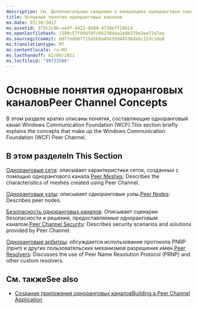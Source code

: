 ```yaml
---
description: См. Дополнительные сведения о концепциях одноранговых каналов
title: Основные понятия одноранговых каналов
ms.date: 03/30/2017
ms.assetid: 379c2c0b-a44f-4423-9480-4739e7f18614
ms.openlocfilehash: 1188c57f09dfdfc66238daa2e8b378e3ee72a7ea
ms.sourcegitcommit: ddf7edb67715a5b9a45e3dd44536dabc153c1de0
ms.translationtype: MT
ms.contentlocale: ru-RU
ms.lasthandoff: 02/06/2021
ms.locfileid: "99733506"
---
```

# <a name="peer-channel-concepts"></a><span data-ttu-id="9363d-103">Основные понятия одноранговых каналов</span><span class="sxs-lookup"><span data-stu-id="9363d-103">Peer Channel Concepts</span></span>

<span data-ttu-id="9363d-104">В этом разделе кратко описаны понятия, составляющие одноранговый канал Windows Communication Foundation (WCF).</span><span class="sxs-lookup"><span data-stu-id="9363d-104">This section briefly explains the concepts that make up the Windows Communication Foundation (WCF) Peer Channel.</span></span>  
  
## <a name="in-this-section"></a><span data-ttu-id="9363d-105">В этом разделе</span><span class="sxs-lookup"><span data-stu-id="9363d-105">In This Section</span></span>  

 <span data-ttu-id="9363d-106">[Одноранговые сети](peer-meshes.md): описывает характеристики сеток, созданных с помощью однорангового канала.</span><span class="sxs-lookup"><span data-stu-id="9363d-106">[Peer Meshes](peer-meshes.md):  Describes the characteristics of meshes created using Peer Channel.</span></span>  
  
 <span data-ttu-id="9363d-107">[Одноранговые узлы](peer-nodes.md): описывает одноранговые узлы.</span><span class="sxs-lookup"><span data-stu-id="9363d-107">[Peer Nodes](peer-nodes.md):  Describes peer nodes.</span></span>  
  
 <span data-ttu-id="9363d-108">[Безопасность одноранговых каналов](peer-channel-security.md): Описывает сценарии безопасности и решения, предоставляемые одноранговым каналом.</span><span class="sxs-lookup"><span data-stu-id="9363d-108">[Peer Channel Security](peer-channel-security.md):  Describes security scenarios and solutions provided by Peer Channel.</span></span>  
  
 <span data-ttu-id="9363d-109">[Одноранговые арбитры](peer-resolvers.md): обсуждается использование протокола PNRP (прнп) и других пользовательских механизмов разрешения имен.</span><span class="sxs-lookup"><span data-stu-id="9363d-109">[Peer Resolvers](peer-resolvers.md):  Discusses the use of Peer Name Resolution Protocol (PRNP) and other custom resolvers.</span></span>  
  
## <a name="see-also"></a><span data-ttu-id="9363d-110">См. также</span><span class="sxs-lookup"><span data-stu-id="9363d-110">See also</span></span>

- [<span data-ttu-id="9363d-111">Создание приложения одноранговых каналов</span><span class="sxs-lookup"><span data-stu-id="9363d-111">Building a Peer Channel Application</span></span>](building-a-peer-channel-application.md)
